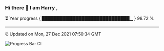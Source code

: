 ### Hi there 👋 I am Harry , 

⏳ Year progress { █████████████████████████████▁ } 98.72 %

---

⏰ Updated on Mon, 27 Dec 2021 07:50:34 GMT

![Progress Bar CI](https://github.com/duykhang68/duykhang68/workflows/Progress%20Bar%20CI/badge.svg)
